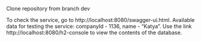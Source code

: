 Clone repository from branch dev

To check the service, go to http://localhost:8080/swagger-ui.html. 
Available data for testing the service: companyId - 1136, name - “Katya”. 
Use the link http://localhost:8080/h2-console to view the contents of the database.
